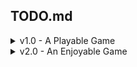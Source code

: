 ﻿## TODO.md
<details>
<summary>v1.0 - A Playable Game</summary>

- [X] Setup Readme Stuff
- [X] Setup Documentation/Comments
- [X] Add Game States/Scene Manager
- [X] Make v simple Main Screen
- [ ] Netwoking?
  - [X] Render second player
  - [X] Jsonify input data for second player
  - [X] Read jsonified input data from thread to game
  - [X] Fake network input better (have local character export to thread, and remote player read that)
  - [X] Add new players on receive/etc. Spawn through the network
  - [X] Set netID to player name
  - [X] Actually network it
  - [X] Tidy up Code/Move to own namespace
  - [ ] Remove Players on disconnect
  - [ ] Neater/more efficient data
    - [ ] Replace Json with binary (or similar)
  - [ ] Only send/receive data when new data
  - [ ] Login/Auth
- [X] Nametag over local player
  - [X] Rewrite UI system stuff into non-ECS
- [X] Enter name for tag at main menu
  - [X] Draw a textbox
  - [X] Write in the textbox
  - [X] Use as character name
- [ ] Setup Camera
  - [ ] Camera object that gets optionally passed to draw functions, and operates on positions (non destructively)
  - [ ] Can have multiple cameras (for minimaps etc)
- [ ] Debug Menu
  - [ ] FPS Counter
  - [ ] Collisions Per Frame
  - [ ] Entities Count
- [X] Physics \o/
  - [X] Rewrite movement to be in PhysicsSystem
  - [X] ~~Rewrite movement to use physics~~
  - [X] Discover Collisions
  - [X] Resolve Collisions
- [ ] Environment
  - [ ] Grass Tiles
  - [ ] Bushes with Colliders
- [ ] Ability Bar
  - [ ] Ability (Probably external to ECS)
    - [ ] Abstract class for abilities to inherit from
    - [ ] Execute()
  - [ ] AbilityUserComponent
    - [ ] Array of Len(abilityBarAmount), can be an Ability, or null
  - [ ] InputSystem sends Commands to CommandComponent/InputComponent/AbilityUserComponent, with the skill button pressed
  - [ ] Something similar for RemoteSystem
  - [ ] AbilitySystem takes CommandComponent/AbilityUserComponent, executes the correct ability
  - [ ] Make Emote Abilities
  - [ ] UI hookups for ability bar
- [ ] Rewrite GameStateManager, to be a better FSM
- [ ] Choose between Char_1, Char_2
- [ ] Streamline PlayerFactory, single Player.json, then Factory adds specifics?
</details>

<details>
<summary>v2.0 - An Enjoyable Game</summary>

- [ ] Tooling
  - [ ] Entity Designer Tool
</details>